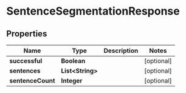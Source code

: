 
# SentenceSegmentationResponse

## Properties
Name | Type | Description | Notes
------------ | ------------- | ------------- | -------------
**successful** | **Boolean** |  |  [optional]
**sentences** | **List&lt;String&gt;** |  |  [optional]
**sentenceCount** | **Integer** |  |  [optional]



